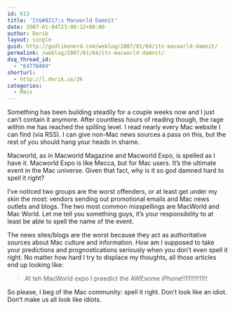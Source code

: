 ```yaml
---
id: 613
title: 'It&#8217;s Macworld Damnit'
date: 2007-01-04T23:09:12+00:00
author: Derik
layout: single
guid: http://godlikenerd.com/weblog/2007/01/04/its-macworld-damnit/
permalink: /weblog/2007/01/04/its-macworld-damnit/
dsq_thread_id:
  - "64770404"
shorturl:
  - http://l.derik.us/2K
categories:
  - Macs
---
```

Something has been building steadily for a couple weeks now and I just can&#8217;t contain it anymore. After countless hours of reading though, the rage within me has reached the spilling level. I read nearly every Mac website I can find (via RSS). I can give non-Mac news sources a pass on this, but the rest of you should hang your heads in shame.

Macworld, as in Macworld Magazine and Macworld Expo, is spelled as I have it. Macworld Expo is like Mecca, but for Mac users. It&#8217;s the ultimate event in the Mac universe. Given that fact, why is it so god damned hard to spell it right?

I&#8217;ve noticed two groups are the worst offenders, or at least get under my skin the most: vendors sending out promotional emails and Mac news outlets and blogs. The two most common misspellings are MacWorld and Mac World. Let me tell you something guys, it&#8217;s your responsibility to at least be able to spell the name of the event.

The news sites/blogs are the worst because they act as authoritative sources about Mac culture and information. How am I supposed to take your predictions and prognostications seriously when you don&#8217;t even spell it right. No matter how hard I try to displace my thoughts, all those articles end up looking like:

> At teh MacWorld expo I preedict the AWEsome iPhone!!11!!!!!11!!

So please, I beg of the Mac community: spell it right. Don&#8217;t look like an idiot. Don&#8217;t make us all look like idiots.